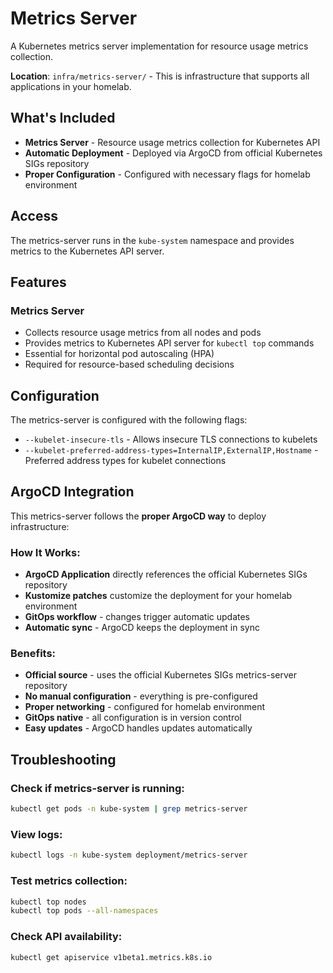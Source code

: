 # Metrics Server

A Kubernetes metrics server implementation for resource usage metrics collection.

**Location**: `infra/metrics-server/` - This is infrastructure that supports all applications in your homelab.

## What's Included

- **Metrics Server** - Resource usage metrics collection for Kubernetes API
- **Automatic Deployment** - Deployed via ArgoCD from official Kubernetes SIGs repository
- **Proper Configuration** - Configured with necessary flags for homelab environment

## Access

The metrics-server runs in the `kube-system` namespace and provides metrics to the Kubernetes API server.

## Features

### Metrics Server
- Collects resource usage metrics from all nodes and pods
- Provides metrics to Kubernetes API server for `kubectl top` commands
- Essential for horizontal pod autoscaling (HPA)
- Required for resource-based scheduling decisions

## Configuration

The metrics-server is configured with the following flags:
- `--kubelet-insecure-tls` - Allows insecure TLS connections to kubelets
- `--kubelet-preferred-address-types=InternalIP,ExternalIP,Hostname` - Preferred address types for kubelet connections

## ArgoCD Integration

This metrics-server follows the **proper ArgoCD way** to deploy infrastructure:

### **How It Works:**
- **ArgoCD Application** directly references the official Kubernetes SIGs repository
- **Kustomize patches** customize the deployment for your homelab environment
- **GitOps workflow** - changes trigger automatic updates
- **Automatic sync** - ArgoCD keeps the deployment in sync

### **Benefits:**
- **Official source** - uses the official Kubernetes SIGs metrics-server repository
- **No manual configuration** - everything is pre-configured
- **Proper networking** - configured for homelab environment
- **GitOps native** - all configuration is in version control
- **Easy updates** - ArgoCD handles updates automatically

## Troubleshooting

### Check if metrics-server is running:
```bash
kubectl get pods -n kube-system | grep metrics-server
```

### View logs:
```bash
kubectl logs -n kube-system deployment/metrics-server
```

### Test metrics collection:
```bash
kubectl top nodes
kubectl top pods --all-namespaces
```

### Check API availability:
```bash
kubectl get apiservice v1beta1.metrics.k8s.io
```
